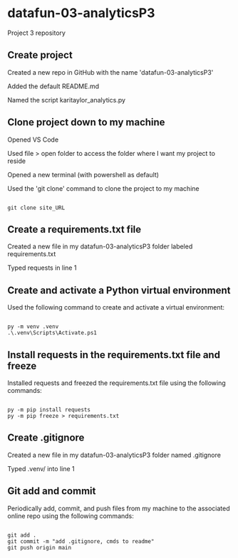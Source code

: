# datafun-03-analyticsP3
Project 3 repository

## Create project
Created a new repo in GitHub with the name 'datafun-03-analyticsP3' 

Added the default README.md 

Named the script karitaylor_analytics.py

## Clone project down to my machine
Opened VS Code 

Used file > open folder to access the folder where I want my project to reside

Opened a new terminal (with powershell as default) 

Used the 'git clone' command to clone the project to my machine

```shell

git clone site_URL

```

## Create a requirements.txt file
Created a new file in my datafun-03-analyticsP3 folder labeled requirements.txt

Typed requests in line 1

## Create and activate a Python virtual environment
Used the following command to create and activate a virtual environment:
```shell

py -m venv .venv
.\.venv\Scripts\Activate.ps1

```

## Install requests in the requirements.txt file and freeze
Installed requests and freezed the requirements.txt file using the following commands:
```shell

py -m pip install requests
py -m pip freeze > requirements.txt

```

## Create .gitignore
Created a new file in my datafun-03-analyticsP3 folder named .gitignore

Typed .venv/ into line 1

## Git add and commit
Periodically add, commit, and push files from my machine to the associated online repo using the following commands:
```shell

git add .
git commit -m "add .gitignore, cmds to readme"
git push origin main

```






